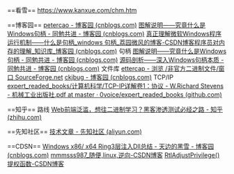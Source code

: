 


==看雪==
https://www.kanxue.com/chm.htm

==博客园==
[petercao - 博客园 (cnblogs.com)](https://www.cnblogs.com/bluestorm/?page=2)
[图解说明——究竟什么是Windows句柄 - 同勉共进 - 博客园 (cnblogs.com)](https://www.cnblogs.com/zpcdbky/p/4652151.html)
[真正理解微软Windows程序运行机制——什么是句柄_windows 句柄_荔园微风的博客-CSDN博客](https://blog.csdn.net/wang2015cn/article/details/129553172?spm=1001.2101.3001.6650.2&utm_medium=distribute.pc_relevant.none-task-blog-2%7Edefault%7ECTRLIST%7ERate-2-129553172-blog-121816770.235%5Ev38%5Epc_relevant_default_base&depth_1-utm_source=distribute.pc_relevant.none-task-blog-2%7Edefault%7ECTRLIST%7ERate-2-129553172-blog-121816770.235%5Ev38%5Epc_relevant_default_base&utm_relevant_index=5)[程序员对内存的理解_知识库_博客园 (cnblogs.com)](https://kb.cnblogs.com/page/143965/)
句柄
[图解说明——究竟什么是Windows句柄 - 同勉共进 - 博客园 (cnblogs.com)](https://www.cnblogs.com/zpcdbky/p/4652151.html)
[源码剖析——深入Windows句柄本质 - 同勉共进 - 博客园 (cnblogs.com)](https://www.cnblogs.com/zpcdbky/p/4656449.html)
文件库
[ettercap - 浏览 /非官方二进制文件/窗口 SourceForge.net](https://sourceforge.net/projects/ettercap/files/unofficial%20binaries/windows/)
[ckjbug - 博客园 (cnblogs.com)](https://www.cnblogs.com/ckjbug/)
TCP/IP
[expert_readed_books/计算机科学/TCP-IP详解卷1：协议 - W.Richard Stevens - 机械工业出版社.pdf at master · 0voice/expert_readed_books (github.com)](https://github.com/0voice/expert_readed_books/blob/master/%E8%AE%A1%E7%AE%97%E6%9C%BA%E7%A7%91%E5%AD%A6/TCP-IP%E8%AF%A6%E8%A7%A3%E5%8D%B71%EF%BC%9A%E5%8D%8F%E8%AE%AE%20-%20W.Richard%20Stevens%20-%20%E6%9C%BA%E6%A2%B0%E5%B7%A5%E4%B8%9A%E5%87%BA%E7%89%88%E7%A4%BE.pdf)







==知乎==
路线
[Web前端泛滥，想往二进制学习？黑客渗透测试必经之路 - 知乎 (zhihu.com)](https://zhuanlan.zhihu.com/p/106056307)




==先知社区==
[技术文章 - 先知社区 (aliyun.com)](https://xz.aliyun.com/)








==CDSN==
[Windows x86/ x64 Ring3层注入Dll总结 - 天边的黑雪 - 博客园 (cnblogs.com)](https://www.cnblogs.com/uAreKongqi/p/6012353.html)
[mmmsss987_随便,linux,逆向-CSDN博客](https://blog.csdn.net/mmmsss987?type=blog)
[RtlAdjustPrivilege() 提权函数-CSDN博客](https://blog.csdn.net/mmmsss987/article/details/105180675)

